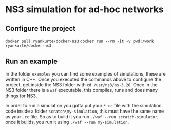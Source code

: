# NS3 simulation for ad-hoc networks
## Configure the project
`docker pull ryankurte/docker-ns3`
`docker run --rm -it -v pwd:/work ryankurte/docker-ns3  `

## Run an example
In the folder `examples` you can find some examples of simulations, these are written in C++. Once you executed the commands above to configure the project, get inside the NS3 folder with `cd /usr/ns3/ns-3.26`. Once in the NS3 folder there is a `waf` executable, this compiles, runs and does many things for NS3.

In order to run a simulation you gotta put your `*.cc` file with the simulation code inside a folder `scratch\my-simulation`, this must have the same name as your `.cc` file. So as to build it you run `./waf --run scratch-simulator`, once it builds, you run it using `./waf --run my-simulation`.
